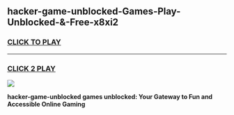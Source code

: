
## hacker-game-unblocked-Games-Play-Unblocked-&-Free-x8xi2
<h3>
<a href="https://premium76.site?title=hacker-game-unblocked&ref=24A">CLICK TO PLAY</a></h3>
<hr>

<h3>
<a href="https://premium76.site?title=hacker-game-unblocked&ref=24A">CLICK 2 PLAY</a>
  
</h3>

<a href="https://premium76.site?title=hacker-game-unblocked&ref=24A"><img src="https://clearcache.store/games.png"></a>


**hacker-game-unblocked games unblocked: Your Gateway to Fun and Accessible Online Gaming**

